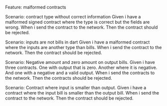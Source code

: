 Feature: malformed contracts

Scenario: contract type without correct information
Given i have a malformed signed contract where the type is correct but the fields are wrong.
When i send the contract to the network.
Then the contract should be rejected.

Scenario: inputs are not bills in dart
Given i have a malformed contract where the inputs are another type than bills.
When i send the contract to the network.
Then the contract should be rejected.

Scenario: Negative amount and zero amount on output bills.
Given i have three contracts. One with output that is zero. Another where it is negative. And one with a negative and a valid output.
When i send the contracts to the network.
Then the contracts should be rejected.

Scenario: Contract where input is smaller than output.
Given i have a contract where the input bill is smaller than the output bill.
When i send the contract to the network.
Then the contract should be rejected.

